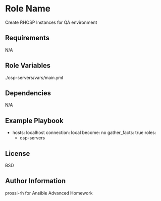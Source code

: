 Role Name
=========

Create RHOSP Instances for QA environment

Requirements
------------

N/A

Role Variables
--------------

./osp-servers/vars/main.yml

Dependencies
------------

N/A

Example Playbook
----------------

- hosts: localhost
  connection: local
  become: no
  gather_facts: true
  roles:
   - osp-servers


License
-------

BSD

Author Information
------------------

prossi-rh for Ansible Advanced Homework
